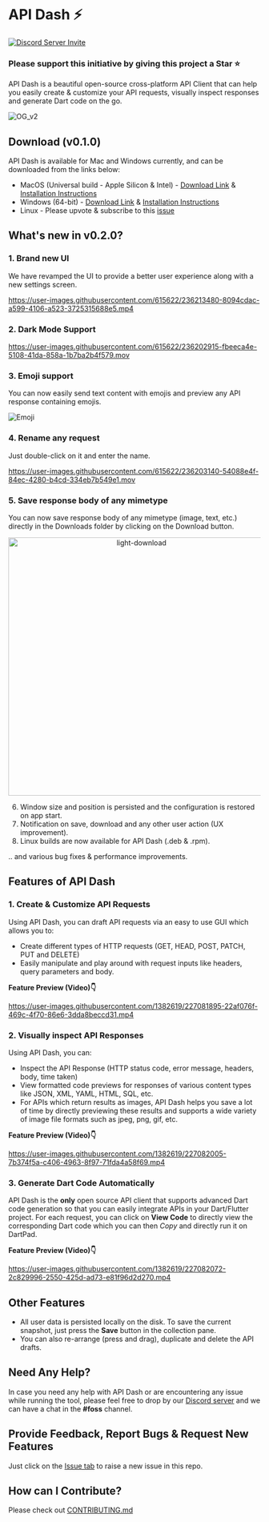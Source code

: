 # API Dash ⚡️

[![Discord Server Invite](https://img.shields.io/badge/DISCORD-JOIN%20SERVER-5663F7?style=for-the-badge&logo=discord&logoColor=white)](https://bit.ly/heyfoss)

### Please support this initiative by giving this project a Star ⭐️

API Dash is a beautiful open-source cross-platform API Client that can help you easily create & customize your API requests, visually inspect responses and generate Dart code on the go.

![OG_v2]()

## Download (v0.1.0)
API Dash is available for Mac and Windows currently, and can be downloaded from the links below:
- MacOS (Universal build - Apple Silicon & Intel) - [Download Link](https://bit.ly/3nnS6VE) & [Installation Instructions](https://github.com/foss42/api-dash/blob/main/INSTALLATION.md#macos)
- Windows (64-bit) - [Download Link](https://bit.ly/3FTXHt8) & [Installation Instructions](https://github.com/foss42/api-dash/blob/main/INSTALLATION.md#windows)
- Linux - Please upvote & subscribe to this [issue](https://github.com/foss42/api-dash/issues/1)

## What's new in v0.2.0?

### 1. Brand new UI

We have revamped the UI to provide a better user experience along with a new settings screen.

https://user-images.githubusercontent.com/615622/236213480-8094cdac-a599-4106-a523-3725315688e5.mp4

### 2. Dark Mode Support

https://user-images.githubusercontent.com/615622/236202915-fbeeca4e-5108-41da-858a-1b7ba2b4f579.mov

### 3. Emoji support

You can now easily send text content with emojis and preview any API response containing emojis.

![Emoji](https://user-images.githubusercontent.com/615622/236203297-31bc0381-91be-4c7c-8ace-c17aeec061ad.png)

### 4. Rename any request

Just double-click on it and enter the name.

https://user-images.githubusercontent.com/615622/236203140-54088e4f-84ec-4280-b4cd-334eb7b549e1.mov

### 5. Save response body of any mimetype

You can now save response body of any mimetype (image, text, etc.) directly in the Downloads folder by clicking on the Download button.

<p align="center">
<img width="516" alt="light-download" src="https://user-images.githubusercontent.com/615622/236203401-754da8d1-291f-492d-b870-eb1fb36372f7.png">
</p>

6. Window size and position is persisted and the configuration is restored on app start.
7. Notification on save, download and any other user action (UX improvement).
8. Linux builds are now available for API Dash (.deb & .rpm).

.. and various bug fixes & performance improvements.

## Features of API Dash

### 1. Create & Customize API Requests
Using API Dash, you can draft API requests via an easy to use GUI which allows you to:
- Create different types of HTTP requests (GET, HEAD, POST, PATCH, PUT and DELETE)
- Easily manipulate and play around with request inputs like headers, query parameters and body.

**Feature Preview (Video)👇**

https://user-images.githubusercontent.com/1382619/227081895-22af076f-469c-4f70-86e6-3dda8beccd31.mp4

### 2. Visually inspect API Responses
Using API Dash, you can:
- Inspect the API Response (HTTP status code, error message, headers, body, time taken)
- View formatted code previews for responses of various content types like JSON, XML, YAML, HTML, SQL, etc.
- For APIs which return results as images, API Dash helps you save a lot of time by directly previewing these results and supports a wide variety of image file formats such as jpeg, png, gif, etc. 

**Feature Preview (Video)👇**

https://user-images.githubusercontent.com/1382619/227082005-7b374f5a-c406-4963-8f97-71fda4a58f69.mp4

### 3. Generate Dart Code Automatically
API Dash is the **only** open source API client that supports advanced Dart code generation so that you can easily integrate APIs in your Dart/Flutter project.
For each request, you can click on **View Code** to directly view the corresponding Dart code which you can then *Copy* and directly run it on DartPad.

**Feature Preview (Video)👇**

https://user-images.githubusercontent.com/1382619/227082072-2c829996-2550-425d-ad73-e81f96d2d270.mp4

## Other Features

- All user data is persisted locally on the disk. To save the current snapshot, just press the **Save** button in the collection pane. 
- You can also re-arrange (press and drag), duplicate and delete the API drafts.

## Need Any Help?

In case you need any help with API Dash or are encountering any issue while running the tool, please feel free to drop by our [Discord server](https://bit.ly/heyfoss) and we can have a chat in the **#foss** channel.

## Provide Feedback, Report Bugs & Request New Features

Just click on the [Issue tab](https://github.com/foss42/api-dash/issues) to raise a new issue in this repo.

## How can I Contribute?

Please check out [CONTRIBUTING.md](CONTRIBUTING.md)
